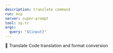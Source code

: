 ```yaml
---
description: translate command
run: mcp
server: super-prompt
tool: sp.tr
args:
  query: "${input}"
---
```


🔀 Translate
Code translation and format conversion
